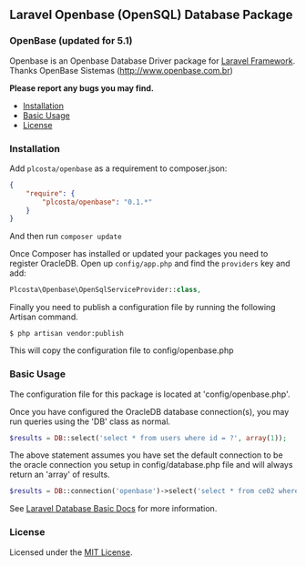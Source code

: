 ## Laravel Openbase (OpenSQL) Database Package

### OpenBase (updated for 5.1)

Openbase is an Openbase Database Driver package for [Laravel Framework](http://laravel.com/). Thanks OpenBase Sistemas (http://www.openbase.com.br)

**Please report any bugs you may find.**

- [Installation](#installation)
- [Basic Usage](#basic-usage)
- [License](#license)

### Installation

Add `plcosta/openbase` as a requirement to composer.json:

```json
{
    "require": {
        "plcosta/openbase": "0.1.*"
    }
}
```
And then run `composer update`

Once Composer has installed or updated your packages you need to register OracleDB. Open up `config/app.php` and find
the `providers` key and add:

```php
Plcosta\Openbase\OpenSqlServiceProvider::class,
```

Finally you need to publish a configuration file by running the following Artisan command.

```terminal
$ php artisan vendor:publish
```
This will copy the configuration file to config/openbase.php

### Basic Usage
The configuration file for this package is located at 'config/openbase.php'.

Once you have configured the OracleDB database connection(s), you may run queries using the 'DB' class as normal.

```php
$results = DB::select('select * from users where id = ?', array(1));
```

The above statement assumes you have set the default connection to be the oracle connection you setup in
config/database.php file and will always return an 'array' of results.

```php
$results = DB::connection('openbase')->select('select * from ce02 where id = ?', array(1));
```

See [Laravel Database Basic Docs](http://four.laravel.com/docs/database) for more information.

### License

Licensed under the [MIT License](http://cheeaun.mit-license.org/).
